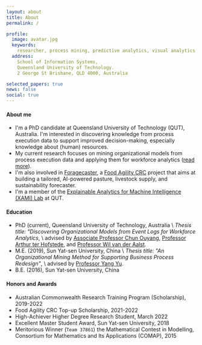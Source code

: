 ```yaml
---
layout: about
title: About
permalink: /

profile:
  image: avatar.jpg
  keywords:
    researcher, process mining, predictive analytics, visual analytics
  address: 
    School of Information Systems,
    Queensland University of Technology.
    2 George St Brisbane, QLD 4000, Australia

selected_papers: true
news: false
social: true
---
```


#### About me

- I'm a PhD candidate at Queensland University of Technology (QUT), Australia. I'm interested in discovering knowledge from process execution data to support improved decision-making, especially knowledge about (human) resources. 
- My current research focuses on mining organizational models from process execution data and applying them for workforce analytics ([read more](./research)). 
- I'm also involved in [Foragecaster](https://www.agriwebb.com/video/webinar-introducing-foragecaster/), a [Food Agility CRC](https://www.foodagility.com) project that aims at building a tailored, AI-powered pasture, livestock supply, and sustainability forecaster.
- I'm a member of the [Explainable Analytics for Machine Intelligence (XAMI) Lab](https://www.xami-lab.org/) at QUT.

#### Education

- PhD (current), Queensland University of Technology, Australia \\
  *Thesis title: "Discovering Organizational Models from Event Logs for Workforce Analytics*, \\
  advised by 
  [Associate Professor Chun Ouyang](https://staff.qut.edu.au/staff/c.ouyang), 
  [Professor Arthur ter
  Hofstede](https://staff.qut.edu.au/staff/a.terhofstede), 
  and [Professor Wil van der Aalst](http://www.vdaalst.com/).
- M.E. (2019), Sun Yat-sen University, China \\
  *Thesis title: "An Organizational Mining Method for Supporting Business
  Process Redesign"*, \\
  advised by [Professor Yang Yu](https://sse.sysu.edu.cn/teacher/163).
- B.E. (2016), Sun Yat-sen University, China

#### Honors and Awards

- Australian Commonwealth Research Training Program (Scholarship), 
2019-2022
- Food Agility CRC Top-up Scholarship, 2021-2022
- High-Achiever Higher Degree Research Student, March 2022
- Excellent Master Student Award, Sun Yat-sen University, 2018
- Meritorious Winner (`Team 37861`) the Mathematical Contest in Modelling,
Consortium for Mathematics and Its Applications (COMAP), 2015
